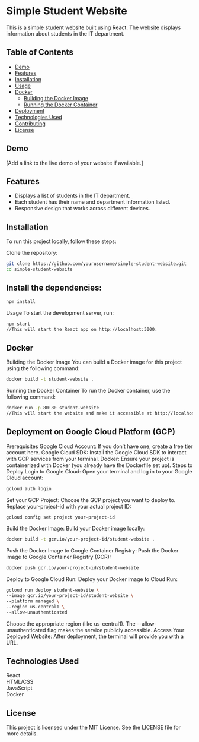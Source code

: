 # Simple Student Website

This is a simple student website built using React. The website displays information about students in the IT department.

## Table of Contents

- [Demo](#demo)
- [Features](#features)
- [Installation](#installation)
- [Usage](#usage)
- [Docker](#docker)
  - [Building the Docker Image](#building-the-docker-image)
  - [Running the Docker Container](#running-the-docker-container)
- [Deployment](#deployment)
- [Technologies Used](#technologies-used)
- [Contributing](#contributing)
- [License](#license)

## Demo

[Add a link to the live demo of your website if available.]

## Features

- Displays a list of students in the IT department.
- Each student has their name and department information listed.
- Responsive design that works across different devices.

## Installation

To run this project locally, follow these steps:

Clone the repository:

```bash
git clone https://github.com/yourusername/simple-student-website.git
cd simple-student-website
```

## Install the dependencies:

```bash
npm install
```
Usage
To start the development server, run:

```bash
npm start
//This will start the React app on http://localhost:3000.
```

## Docker
Building the Docker Image
You can build a Docker image for this project using the following command:

```bash
docker build -t student-website .
```
Running the Docker Container
To run the Docker container, use the following command:

```bash
docker run -p 80:80 student-website
//This will start the website and make it accessible at http://localhost.
```

## Deployment on Google Cloud Platform (GCP)
Prerequisites
Google Cloud Account: If you don’t have one, create a free tier account here.
Google Cloud SDK: Install the Google Cloud SDK to interact with GCP services from your terminal.
Docker: Ensure your project is containerized with Docker (you already have the Dockerfile set up).
Steps to Deploy
Login to Google Cloud: Open your terminal and log in to your Google Cloud account:

```bash
gcloud auth login
```
Set your GCP Project: Choose the GCP project you want to deploy to. Replace your-project-id with your actual project ID:

```bash
gcloud config set project your-project-id
```
Build the Docker Image: Build your Docker image locally:

```bash
docker build -t gcr.io/your-project-id/student-website .
```
Push the Docker Image to Google Container Registry: Push the Docker image to Google Container Registry (GCR):

```bash
docker push gcr.io/your-project-id/student-website
```
Deploy to Google Cloud Run: Deploy your Docker image to Cloud Run:

```bash
gcloud run deploy student-website \
--image gcr.io/your-project-id/student-website \
--platform managed \
--region us-central1 \
--allow-unauthenticated
```
Choose the appropriate region (like us-central1).
The --allow-unauthenticated flag makes the service publicly accessible.
Access Your Deployed Website: After deployment, the terminal will provide you with a URL.

## Technologies Used
React<br>
HTML/CSS<br>
JavaScript<br>
Docker


## License
This project is licensed under the MIT License. See the LICENSE file for more details.
